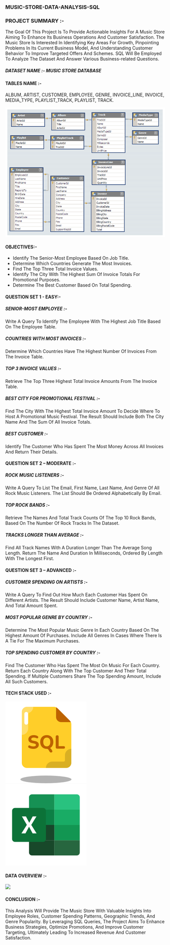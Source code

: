 ### MUSIC-STORE-DATA-ANALYSIS-SQL

### PROJECT SUMMARY :-
The Goal Of This Project Is To Provide Actionable Insights For A Music Store Aiming To Enhance Its Business Operations And Customer Satisfaction. The Music Store Is Interested In Identifying Key Areas For Growth, Pinpointing Problems In Its Current Business Model, And Understanding Customer Behavior To Improve Targeted Offers And Schemes. SQL Will Be Employed To Analyze The Dataset And Answer Various Business-related Questions.

##### DATASET NAME :- MUSIC STORE DATABASE

#### TABLES NAME :- 
ALBUM, ARTIST, CUSTOMER, EMPLOYEE, GENRE, INVOICE_LINE, INVOICE, MEDIA_TYPE, PLAYLIST_TRACK, PLAYLIST, TRACK.

![](TEMPLATES/MusicDatabaseSchema.png)


#### OBJECTIVES:-

- Identify The Senior-Most Employee Based On Job Title.
- Determine Which Countries Generate The Most Invoices.
- Find The Top Three Total Invoice Values.
- Identify The City With The Highest Sum Of Invoice Totals For Promotional Purposes.
- Determine The Best Customer Based On Total Spending.



#### QUESTION SET 1 - EASY:-



##### SENIOR-MOST EMPLOYEE :-
Write A Query To Identify The Employee With The Highest Job Title Based On The Employee Table.

##### COUNTRIES WITH MOST INVOICES :-
Determine Which Countries Have The Highest Number Of Invoices From The Invoice Table.

##### TOP 3 INVOICE VALUES :-
Retrieve The Top Three Highest Total Invoice Amounts From The Invoice Table.

##### BEST CITY FOR PROMOTIONAL FESTIVAL :-
Find The City With The Highest Total Invoice Amount To Decide Where To Host A Promotional Music Festival. The Result Should Include Both The City Name And The Sum Of All Invoice Totals.

##### BEST CUSTOMER :-
Identify The Customer Who Has Spent The Most Money Across All Invoices And Return Their Details.



#### QUESTION SET 2 – MODERATE :-



##### ROCK MUSIC LISTENERS :-
Write A Query To List The Email, First Name, Last Name, And Genre Of All Rock Music Listeners. The List Should Be Ordered Alphabetically By Email.

##### TOP ROCK BANDS :-
Retrieve The Names And Total Track Counts Of The Top 10 Rock Bands, Based On The Number Of Rock Tracks In The Dataset.

##### TRACKS LONGER THAN AVERAGE :-
Find All Track Names With A Duration Longer Than The Average Song Length. Return The Name And Duration In Milliseconds, Ordered By Length With The Longest First.



#### QUESTION SET 3 – ADVANCED :-



##### CUSTOMER SPENDING ON ARTISTS :-
Write A Query To Find Out How Much Each Customer Has Spent On Different Artists. The Result Should Include Customer Name, Artist Name, And Total Amount Spent.

##### MOST POPULAR GENRE BY COUNTRY :-
Determine The Most Popular Music Genre In Each Country Based On The Highest Amount Of Purchases. Include All Genres In Cases Where There Is A Tie For The Maximum Purchases.

##### TOP SPENDING CUSTOMER BY COUNTRY :-
Find The Customer Who Has Spent The Most On Music For Each Country. Return Each Country Along With The Top Customer And Their Total Spending. If Multiple Customers Share The Top Spending Amount, Include All Such Customers.

#### TECH STACK USED :-

![](TEMPLATES/SQL.png)                       ![](TEMPLATES/EXCEL.png)


#### DATA OVERVIEW :-

![](TEMPLATES/schema_diagramL.png) 



#### CONCLUSION :-

This Analysis Will Provide The Music Store With Valuable Insights Into Employee Roles, Customer Spending Patterns, Geographic Trends, And Genre Popularity. By Leveraging SQL Queries, The Project Aims To Enhance Business Strategies, Optimize Promotions, And Improve Customer Targeting, Ultimately Leading To Increased Revenue And Customer Satisfaction.







